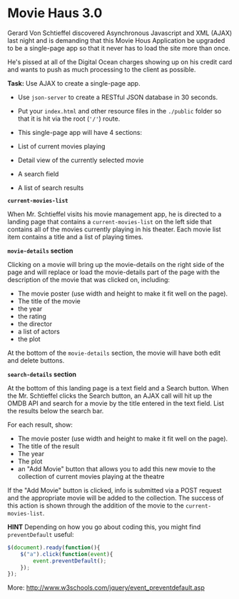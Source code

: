 # Movie Haus 3.0

Gerard Von Schtieffel discovered Asynchronous Javascript and XML (AJAX) last night and is demanding that this Movie Hous Application be upgraded to be a single-page app so that it never has to load the site more than once.

He's pissed at all of the Digital Ocean charges showing up on his credit card and wants to push as much processing to the client as possible. 

**Task:** Use AJAX to create a single-page app.

- Use ```json-server``` to create a RESTful JSON database in 30 seconds.

- Put your ```index.html``` and other resource files in the ```./public``` folder so that it is hit via the root (```'/'```) route.

- This single-page app will have 4 sections:

 - List of current movies playing
 - Detail view of the currently selected movie
 - A search field
 - A list of search results

**```current-movies-list```**

When Mr. Schtieffel visits his movie management app, he is directed to a landing page that contains a ```current-movies-list``` on the left side that contains all of the movies currently playing in his theater. Each movie list item contains a title and a list of playing times. 

**```movie-details``` section**

Clicking on a movie will bring up the movie-details on the right side of the page and will replace or load the movie-details part of the page with the description of the movie that was clicked on, including:

 - The movie poster (use width and height to make it fit well on the page). 
 - The title of the movie
 - the year
 - the rating
 - the director
 - a list of actors
 - the plot

At the bottom of the ```movie-details``` section, the movie will have both edit and delete buttons.

**```search-details``` section**

At the bottom of this landing page is a text field and a Search button. When the Mr. Schtieffel clicks the Search button, an AJAX call will hit up the OMDB API and search for a movie by the title entered in the text field. List the results below the search bar.

For each result, show:

 - The movie poster (use width and height to make it fit well on the page).
 - The title of the result
 - The year
 - The plot
 - an "Add Movie" button that allows you to add this new movie to the collection of current movies playing at the theatre

If the "Add Movie" button is clicked, info is submitted via a POST request and the appropriate movie will be added to the collection. The success of this action is shown through the addition of the movie to the ```current-movies-list```.
 
**HINT**
Depending on how you go about coding this, you might find ```preventDefault``` useful:

```javascript
$(document).ready(function(){
    $("a").click(function(event){
        event.preventDefault();
    });
});
```

More: http://www.w3schools.com/jquery/event_preventdefault.asp 

